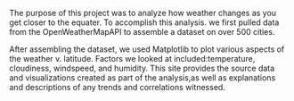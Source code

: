 The purpose of this project was to analyze how weather changes as you get closer to the equater. To accomplish this analysis. we first pulled data from the OpenWeatherMapAPI to assemble a dataset on over 500 cities.


After assembling the dataset, we used Matplotlib to plot various aspects of the weather v. latitude. Factors we looked at included:temperature, cloudiness, windspeed, and humidity. This site provides the source data and visualizations created as part of the analysis,as well as explanations and descriptions of any trends and correlations witnessed.
